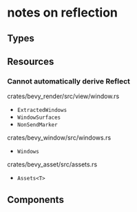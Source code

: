# notes on reflection

## Types


## Resources

### Cannot automatically derive Reflect
crates/bevy_render/src/view/window.rs
- `ExtractedWindows`
- `WindowSurfaces`
- `NonSendMarker`

crates/bevy_window/src/windows.rs
- `Windows`

crates/bevy_asset/src/assets.rs
- `Assets<T>`

## Components
